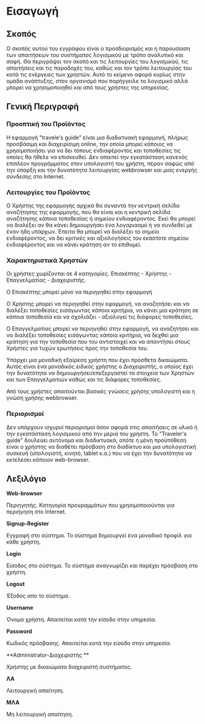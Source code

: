 # Εισαγωγή

## Σκοπός

Ο σκοπός αυτού του εγγράφου είναι ο προσδιορισμός και η παρουσίαση των απαιτήσεων του συστήματος λογισμικού με τρόπο αναλυτικό και σαφή. Θα περιγράψει τον σκοπό και τις λειτουργίες του λογισμικού, τις απαιτήσεις και τις παραδοχές του, καθώς και τον τρόπο λειτουργίας του κατά τις ενέργειες των χρηστών. Αυτό το κείμενο αφορά κυρίως στην ομάδα ανάπτυξης,  στον οργανισμό που παρήγγειλε το λογισμικό αλλά μπορεί να χρησιμοποιηθεί και από τους χρήστες της υπηρεσίας. 

## Γενική Περιγραφή

### Προοπτική του Προϊόντος 

Η εφαρμογή "travele's guide" είναι μια διαδικτυακή εφαρμογή, πλήρως προσβάσιμη και διαχειρίσιμη online, την οποία μπορεί κάποιος να χρησιμοποιήσει για να δει τόπους ενδιαφέροντος και τοποθεσίες τις οποίες θα ήθελε να επισκευθεί. Δεν απαιτεί την εγκατάσταση κανενός επιπλέον προγράμματος στον υπολογιστή του χρήστη, πέραν σαφώς από την ύπαρξη και την δυνατότητα λειτουργίας webbrowser και μιας ενεργής σύνδεσης στο Internet.

### Λειτουργίες του Προϊόντος 

Ο Χρήστης της εφαρμογής αρχικά θα συναντά την κεντρική σελίδα αναζήτησης της εφαρμογής, που θα είναι και η κεντρική σελίδα αναζήτησης κάποια τοποθεσίας ή σημείου ενδιαφέροντος. Εκεί θα μπορεί να διαλέξει αν θα κάνει δημιουργήσει ένα λογαριασμό ή να συνδεθεί με έναν ήδη υπάρχων. Έπειτα θα μπορεί να διαλέξει το σημείο ενδιαφέροντος, να δει κριτικές και αξιολογήσεις του εκάστοτε σημείου ενδιαφέροντος και να κάνει κράτηση αν το επιθυμεί. 


###  Χαρακτηριστικά Χρηστών 
Οι χρήστες χωρίζονται σε 4 κατηγορίες. Επισκέπτης - Χρήστης - Επαγγελματίας - Διαχειριστής.

Ο Επισκέπτης μπορεί μόνο να περιηγηθεί στην εφαρμογή

Ο Χρήστης μπορεί να περιηγηθεί στην εφαρμογή, να αναζητήσει και να διαλέξει τοποθεσίες εισάγωντας κάποια κριτήρια, να κάνει μια κράτηση σε κάποια τοποθεσία και να σχολιάζει - αξιολογεί τις διάφορες τοποθεσίες.

Ο Επαγγελματίας μπορεί να περιηγηθεί στην εφαρμογή, να αναζητήσει και να διαλέξει τοποθεσίες εισάγωντας κάποια κριτήρια, να δεχθεί μια κράτηση για την τοποθεσία που του αντιστοιχεί και να απαντήσει στους Χρήστες για τυχών ερωτήσεις προς την τοποθεσία του. 

Υπάρχει μια μοναδική εξαίρεση χρήστη που έχει πρόσθετα δικαιώματα. Αυτός είναι ένα μοναδικός ειδικός χρήστης ο Διαχειριστής, ο οποίος έχει την δυνατότητα να δημιουργήσει/επεξεργαστεί τα στοιχεία των Χρηστών και των Επαγγελματιών καθώς και τις διάφορες τοποθεσίες.

Από τους χρήστες απαιτούνται βασικές γνώσεις χρήσης υπολογιστή και η γνώση χρήσης webbrowser. 

### Περιορισμοί 
 
Δεν υπάρχουν ισχυροί περιορισμοί όσον αφορά στις απαιτήσεις σε υλικό ή την εγκατάσταση λογισμικού από την μεριά του χρήστη. Το "Traveler's guide" δουλεύει αυτόνομα και διαδικτυακά, οπότε η μόνη προϋπόθεση είναι ο χρήστης να διαθέτει πρόσβαση στο διαδίκτυο και μια υπολογιστική συσκευή (υπολογιστή, κινητό, tablet κ.α.) που να έχει την δυνατότητα να εκτελέσει κάποιον web-browser.




## Λεξιλόγιο

**Web-browser**

Περιηγητής. Κατηγορία προγραμμάτων που χρησιμοποιούνται για περιήγηση στο Internet. 

**Signup-Register**

Εγγραφή στο σύστημα. Το σύστημα δημιουργεί ένα μοναδικό προφίλ για κάθε χρήστη. 

**Login**

Είσοδος στο σύστημα. Το σύστημα αναγνωρίζει και παρέχει πρόσβαση στο χρήστη.

**Logout**

Έξοδος απο το σύστημα.

**Username**

Όνομα χρήστη. Απαιτείται κατά την είσοδο στην υπηρεσία.

**Password**

Κωδικός πρόσβασης. Απαιτείται κατά την είσοδο στην υπηρεσία.

**Administrator-Διαχειριστής **

Χρήστης με δικαιώματα διαχειριστή συστήματος.

**ΛΑ**

Λειτουργική απαίτηση.

**ΜΛΑ**

Μη λειτουργική απαίτηση.


